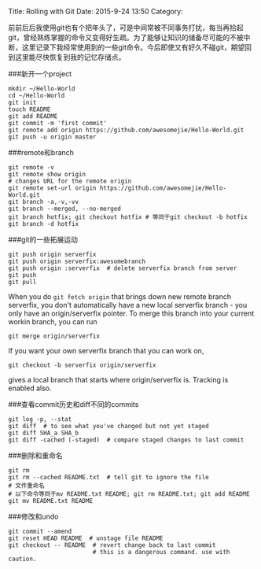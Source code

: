 Title: Rolling with Git
Date: 2015-9-24 13:50
Category: 

前前后后我使用git也有个把年头了，可是中间常被不同事务打扰，每当再拾起git，曾经熟练掌握的命令又变得好生疏。为了能够让知识的储备尽可能的不被中断，这里记录下我经常使用到的一些git命令。今后即使又有好久不碰git，期望回到这里能尽快恢复到我的记忆存储点。

<!-- PELICAN_END_SUMMARY -->

###新开一个project
```
mkdir ~/Hello-World
cd ~/Hello-World
git init
touch README
git add README
git commit -m 'first commit'
git remote add origin https://github.com/awesomejie/Hello-World.git
git push -u origin master
```

###remote和branch
```
git remote -v
git remote show origin
# changes URL for the remote origin
git remote set-url origin https://github.com/awesomejie/Hello-World.git
git branch -a,-v,-vv
git branch --merged, --no-merged
git branch hotfix; git checkout hotfix # 等同于git checkout -b hotfix
git branch -d hotfix 
```

###git的一些拓展运动
```
git push origin serverfix
git push origin serverfix:awesomebranch
git push origin :serverfix  # delete serverfix branch from server
git push
git pull
```

When you do `git fetch origin` that brings down new remote branch serverfix, you don't automatically have a new local serverfix branch - you only have an origin/serverfix pointer. To merge this branch into your current workin branch, you can run
```
git merge origin/serverfix
``` 

If you want your own serverfix branch that you can work on,
```
git checkout -b serverfix origin/serverfix
```
gives a local branch that starts where origin/serverfix is. Tracking is enabled also. 

###查看commit历史和diff不同的commits
```
git log -p, --stat
git diff  # to see what you've changed but not yet staged
git diff SHA_a SHA_b
git diff -cached (-staged)  # compare staged changes to last commit
```

###删除和重命名
```
git rm
git rm --cached README.txt  # tell git to ignore the file
# 文件重命名
# 以下命令等同于mv README.txt README; git rm README.txt; git add README
git mv README.txt README
```

###修改和undo
```
git commit --amend
git reset HEAD README  # unstage file README
git checkout -- README  # revert change back to last commit
                        # this is a dangerous command. use with caution.
```


